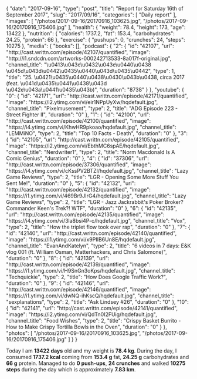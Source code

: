 {
    "date": "2017-09-16",
    "type": "post",
    "title": "Report for Saturday 16th of September 2017",
    "slug": "2017\/09\/16",
    "categories": [
        "Daily report"
    ],
    "images": [
        "\/photos\/2017-09-16\/20170916_103625.jpg",
        "\/photos\/2017-09-16\/20170916_175406.jpg"
    ],
    "health": {
        "weight": 78.4,
        "height": 173,
        "age": 13422
    },
    "nutrition": {
        "calories": 1737.2,
        "fat": 153.4,
        "carbohydrates": 24.25,
        "protein": 66
    },
    "exercise": {
        "pushups": 0,
        "crunches": 24,
        "steps": 10275
    },
    "media": {
        "books": [],
        "podcast": {
            "2": {
                "id": "42107",
                "url": "http:\/\/cast.writtn.com\/episode\/42107\/quantified",
                "image": "http:\/\/i1.sndcdn.com\/artworks-000242713533-8a017f-original.jpg",
                "channel_title": "\u0413\u043e\u0432\u043e\u0440\u0438 \u045d\u043d\u0442\u0435\u0440\u043d\u0435\u0442",
                "type": 1,
                "title": "25. \u0421\u0435\u0440\u0438\u0430\u043b\u0438, circa 2017 (feat. \u041d\u0435\u0441\u0438\u043d \u042e\u043a\u0441\u0435\u043b)",
                "duration": "8738"
            }
        },
        "youtube": {
            "0": {
                "id": "42171",
                "url": "http:\/\/cast.writtn.com\/episode\/42171\/quantified",
                "image": "https:\/\/i2.ytimg.com\/vi\/eir1NPpUyXw\/hqdefault.jpg",
                "channel_title": "Pixelmusement",
                "type": 2,
                "title": "ADG Episode 223 - Street Fighter II",
                "duration": "0"
            },
            "1": {
                "id": "42100",
                "url": "http:\/\/cast.writtn.com\/episode\/42100\/quantified",
                "image": "https:\/\/i4.ytimg.com\/vi\/KhwHR9pkoao\/hqdefault.jpg",
                "channel_title": "LEMMiNO",
                "type": 2,
                "title": "Top 10 Facts - Death",
                "duration": "0"
            },
            "3": {
                "id": "42105",
                "url": "http:\/\/cast.writtn.com\/episode\/42105\/quantified",
                "image": "https:\/\/i2.ytimg.com\/vi\/EbthMC6spAE\/hqdefault.jpg",
                "channel_title": "Nerdwriter1",
                "type": 2,
                "title": "Norm Macdonald Is A Comic Genius",
                "duration": "0"
            },
            "4": {
                "id": "37306",
                "url": "http:\/\/cast.writtn.com\/episode\/37306\/quantified",
                "image": "https:\/\/i4.ytimg.com\/vi\/cKssPV2BTZI\/hqdefault.jpg",
                "channel_title": "Lazy Game Reviews",
                "type": 2,
                "title": "LGR - Opening Some More Stuff You Sent Me!",
                "duration": "0"
            },
            "5": {
                "id": "42132",
                "url": "http:\/\/cast.writtn.com\/episode\/42132\/quantified",
                "image": "https:\/\/i1.ytimg.com\/vi\/469Br9JIrG4\/hqdefault.jpg",
                "channel_title": "Lazy Game Reviews",
                "type": 2,
                "title": "LGR - Jazz Jackrabbit's Poker Broker? Commander Keen's Trek?! WTF",
                "duration": "0"
            },
            "6": {
                "id": "42135",
                "url": "http:\/\/cast.writtn.com\/episode\/42135\/quantified",
                "image": "https:\/\/i4.ytimg.com\/vi\/3la8bsi4P-c\/hqdefault.jpg",
                "channel_title": "Vox",
                "type": 2,
                "title": "How the triplet flow took over rap",
                "duration": "0"
            },
            "7": {
                "id": "42140",
                "url": "http:\/\/cast.writtn.com\/episode\/42140\/quantified",
                "image": "https:\/\/i1.ytimg.com\/vi\/x9PIIB6Un8E\/hqdefault.jpg",
                "channel_title": "EvanAndKatelyn",
                "type": 2,
                "title": "6 videos in 7 days: E&K vlog 001 (ft. William Osman, Matterhackers, and Chris Salomone)",
                "duration": "0"
            },
            "8": {
                "id": "42139",
                "url": "http:\/\/cast.writtn.com\/episode\/42139\/quantified",
                "image": "https:\/\/i1.ytimg.com\/vi\/H9SnGn3oKps\/hqdefault.jpg",
                "channel_title": "Techquickie",
                "type": 2,
                "title": "How Does Google Traffic Work?",
                "duration": "0"
            },
            "9": {
                "id": "42146",
                "url": "http:\/\/cast.writtn.com\/episode\/42146\/quantified",
                "image": "https:\/\/i1.ytimg.com\/vi\/dwNQ-ihKscQ\/hqdefault.jpg",
                "channel_title": "sexplanations",
                "type": 2,
                "title": "Ask Lindsey #26",
                "duration": "0"
            },
            "10": {
                "id": "42141",
                "url": "http:\/\/cast.writtn.com\/episode\/42141\/quantified",
                "image": "https:\/\/i2.ytimg.com\/vi\/QdTn0I2FUig\/hqdefault.jpg",
                "channel_title": "Food Wishes",
                "type": 2,
                "title": "Crispy Basket Burrito - How to Make Crispy Tortilla Bowls in the Oven",
                "duration": "0"
            }
        },
        "photos": [
            "\/photos\/2017-09-16\/20170916_103625.jpg",
            "\/photos\/2017-09-16\/20170916_175406.jpg"
        ]
    }
}

Today I am <strong>13422 days</strong> old and my weight is <strong>78.4 kg</strong>. During the day, I consumed <strong>1737.2 kcal</strong> coming from <strong>153.4 g</strong> fat, <strong>24.25 g</strong> carbohydrates and <strong>66 g</strong> protein. Managed to do <strong>0 push-ups</strong>, <strong>24 crunches</strong> and walked <strong>10275 steps</strong> during the day which is approximately <strong>7.83 km</strong>.